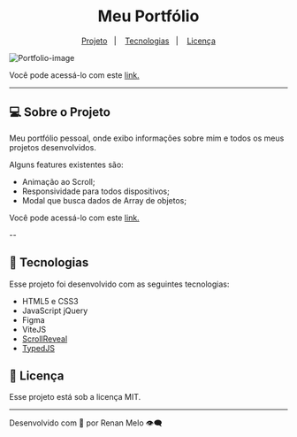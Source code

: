 <h1 align="center"> Meu Portfólio </h1>

<p align="center">
  <a href="#-sobre-o-projeto">Projeto</a>&nbsp;&nbsp;&nbsp;|&nbsp;&nbsp;&nbsp;
  <a href="#-tecnologias">Tecnologias</a>&nbsp;&nbsp;&nbsp;|&nbsp;&nbsp;&nbsp;
  <a href="#memo-licença">Licença</a>
</p>
 
 ![Portfolio-image](https://user-images.githubusercontent.com/82462602/198676903-3ebf896f-71d8-456c-9e3f-2a5d72ab22e3.png)

Você pode acessá-lo com este [link.](http://portfolio-renan-meloo.vercel.app/)


---

## 💻 Sobre o Projeto

Meu portfólio pessoal, onde exibo informações sobre mim e todos os meus projetos desenvolvidos.

Alguns features existentes são:

- Animação ao Scroll;
- Responsividade para todos dispositivos;
- Modal que busca dados de Array de objetos;

Você pode acessá-lo com este [link.](http://portfolio-renan-meloo.vercel.app/)

--

## 🚀 Tecnologias

Esse projeto foi desenvolvido com as seguintes tecnologias:

- HTML5 e CSS3
- JavaScript jQuery
- Figma
- ViteJS
- [ScrollReveal](https://scrollrevealjs.org/)
- [TypedJS](https://cdnjs.com/libraries/typed.js/2.0.0)

## :memo: Licença

Esse projeto está sob a licença MIT.

---

Desenvolvido com 💛 por Renan Melo 👁️‍🗨️
